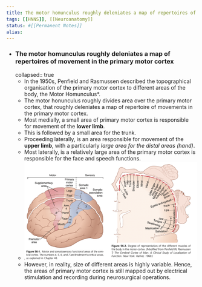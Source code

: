 ```yaml
---
title: The motor homunculus roughly deleniates a map of repertoires of movement in the primary motor cortex
tags: [[HNNS]], [[Neuroanatomy]] 
status: #[[Permanent Notes]] 
alias:
---
```


- ### The motor homunculus roughly deleniates a map of repertoires of movement in the primary motor cortex
  collapsed:: true
	- In the 1950s, Penfield and Rasmussen described the topographical organisation of the primary motor cortex to different areas of the body, the Motor Homunculus*.
	- The motor honunculus roughly divides area over the primary motor cortex, that roughly deleniates a map of repertoire of movements in the primary motor cortex.
	- Most medially, a small area of primary motor cortex is responsible for movement of the **lower limb**.
	- This is followed by a small area for the trunk.
	- Proceeding laterally, is an area responsible for movement of the **upper limb**, with a particularly *large area for the distal areas (hand)*.
	- Most laterally, is a relatively large area of the primary motor cortex is responsible for the face and speech functions.
	- ![image.png](../assets/image_1674278827941_0.png)
	- However, in reality, size of different areas is highly variable. Hence, the areas of primary motor cortex is still mapped out by electrical stimulation and recording during neurosurgical operations.
